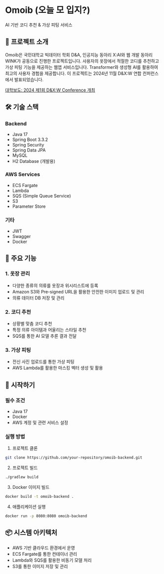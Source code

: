 # Omoib (오늘 모 입지?)

AI 기반 코디 추천 & 가상 피팅 서비스

## 📝 프로젝트 소개

Omoib은 국민대학교 빅데이터 학회 D&A, 인공지능 동아리 X:AI와 웹 개발 동아리 WINK가 공동으로 진행한 프로젝트입니다. 사용자의 옷장에서 적절한 코디를 추천하고 가상 피팅 기능을 제공하는 웹앱 서비스입니다. Transformer와 생성형 AI를 활용하여 최고의 사용자 경험을 제공합니다. 이 프로젝트는 2024년 11월 D&X:W 연합 컨퍼런스에서 발표되었습니다.

[대학보도: 2024 제1회 D&X:W Conference 개최](https://cms.kookmin.ac.kr/bizon/news/cba/college.do?mode=view&articleNo=5922677&title=2024+%EC%A0%9C1%ED%9A%8C+D%26X%3AW+Conference+%EA%B0%9C%EC%B5%9C)

## 🛠 기술 스택

### Backend
- Java 17
- Spring Boot 3.3.2
- Spring Security
- Spring Data JPA
- MySQL
- H2 Database (개발용)

### AWS Services
- ECS Fargate
- Lambda
- SQS (Simple Queue Service)
- S3
- Parameter Store

### 기타
- JWT
- Swagger
- Docker

## 🔑 주요 기능

### 1. 옷장 관리
- 다양한 종류의 의류를 옷장과 위시리스트에 등록
- Amazon S3와 Pre-signed URL을 활용한 안전한 이미지 업로드 및 관리
- 의류 데이터 DB 저장 및 관리

### 2. 코디 추천
- 상황별 맞춤 코디 추천
- 특정 의류 아이템과 어울리는 스타일 추천
- SQS를 통한 AI 모델 추론 결과 전달

### 3. 가상 피팅
- 전신 사진 업로드를 통한 가상 피팅
- AWS Lambda를 활용한 마스킹 벡터 생성 및 활용

## 🚀 시작하기

### 필수 조건
- Java 17
- Docker
- AWS 계정 및 관련 서비스 설정

### 실행 방법

1. 프로젝트 클론
```bash
git clone https://github.com/your-repository/omoib-backend.git
```

2. 프로젝트 빌드
```bash
./gradlew build
```

3. Docker 이미지 빌드
```bash
docker build -t omoib-backend .
```

4. 애플리케이션 실행
```bash
docker run -p 8080:8080 omoib-backend
```

## 📦 시스템 아키텍처

- AWS 기반 클라우드 환경에서 운영
- ECS Fargate를 통한 컨테이너 관리
- Lambda와 SQS를 활용한 비동기 모델 처리
- S3를 통한 이미지 저장 및 관리

